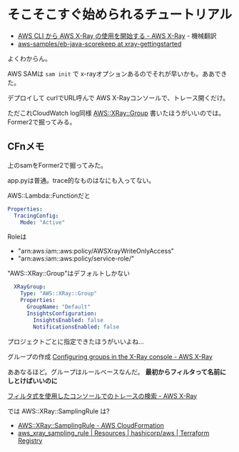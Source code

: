 
# そこそこすぐ始められるチュートリアル

- [AWS CLI から AWS X-Ray の使用を開始する - AWS X-Ray](https://docs.aws.amazon.com/ja_jp/xray/latest/devguide/scorekeep-ubuntu.html) - 機械翻訳
- [aws-samples/eb-java-scorekeep at xray-gettingstarted](https://github.com/aws-samples/eb-java-scorekeep/tree/xray-gettingstarted)

よくわからん。

AWS SAMは `sam init` で x-rayオプションあるのでそれが早いかも。ああできた。

デプロイして
curlでURL呼んで
AWS X-Rayコンソールで、トレース開くだけ。

ただこれCloudWatch log同様
[AWS::XRay::Group](https://docs.aws.amazon.com/ja_jp/AWSCloudFormation/latest/UserGuide/aws-resource-xray-group.html)
書いたほうがいいのでは。Former2で掘ってみる。

## CFnメモ

上のsamをFormer2で掘ってみた。

app.pyは普通。trace的なものはなにも入ってない。

AWS::Lambda::Functionだと
```yaml
Properties:
  TracingConfig: 
    Mode: "Active"
```


Roleは
- "arn:aws:iam::aws:policy/AWSXrayWriteOnlyAccess"
- "arn:aws:iam::aws:policy/service-role/"

"AWS::XRay::Group"はデフォルトしかない
```yaml
  XRayGroup:
    Type: "AWS::XRay::Group"
    Properties:
      GroupName: "Default"
      InsightsConfiguration: 
        InsightsEnabled: false
        NotificationsEnabled: false
```
プロジェクトごとに指定できたほうがいいよね...


グループの作成
[Configuring groups in the X-Ray console - AWS X-Ray](https://docs.aws.amazon.com/xray/latest/devguide/xray-console-groups.html#xray-console-group-create-console)

ああなるほど。グループはルールベースなんだ。
**最初からフィルタって名前にしとけばいいのに**

[フィルタ式を使用したコンソールでのトレースの検索 - AWS X-Ray](https://docs.aws.amazon.com/ja_jp/xray/latest/devguide/xray-console-filters.html)


では AWS::XRay::SamplingRule は?
- [AWS::XRay::SamplingRule - AWS CloudFormation](https://docs.aws.amazon.com/ja_jp/AWSCloudFormation/latest/UserGuide/aws-resource-xray-samplingrule.html)
- [aws\_xray\_sampling\_rule | Resources | hashicorp/aws | Terraform Registry](https://registry.terraform.io/providers/hashicorp/aws/latest/docs/resources/xray_sampling_rule)
